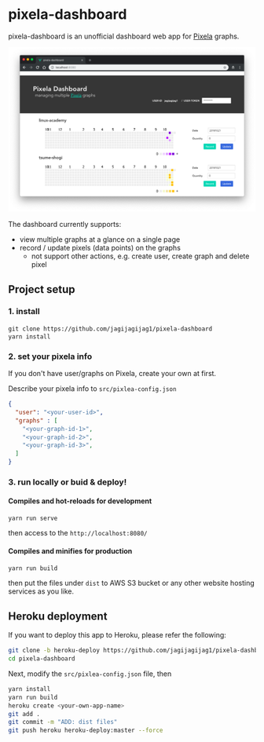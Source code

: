 # pixela-dashboard
pixela-dashboard is an unofficial dashboard web app for [Pixela](https://pixe.la/) graphs.

![screen](./docs/screen.png "screen")

The dashboard currently supports:
- view multiple graphs at a glance on a single page
- record / update pixels (data points) on the graphs
  - not support other actions, e.g. create user, create graph and delete pixel


## Project setup
### 1. install
```
git clone https://github.com/jagijagijag1/pixela-dashboard
yarn install
```

### 2. set your pixela info

If you don't have user/graphs on Pixela, create your own at first.

Describe your pixela info to `src/pixlea-config.json`
```json:src/pixlea-config.json
{
  "user": "<your-user-id>",
  "graphs" : [
    "<your-graph-id-1>",
    "<your-graph-id-2>",
    "<your-graph-id-3>",
  ]
}
```

### 3. run locally or buid & deploy!

#### Compiles and hot-reloads for development
```
yarn run serve
```

then access to the `http://localhost:8080/`

#### Compiles and minifies for production
```
yarn run build
```

then put the files under `dist` to AWS S3 bucket or any other website hosting services as you like.

## Heroku deployment
If you want to deploy this app to Heroku, please refer the following:

```bash
git clone -b heroku-deploy https://github.com/jagijagijag1/pixela-dashboard
cd pixela-dashboard
```

Next, modify the `src/pixlea-config.json` file, then

```bash
yarn install
yarn run build
heroku create <your-own-app-name>
git add .
git commit -m "ADD: dist files"
git push heroku heroku-deploy:master --force
```